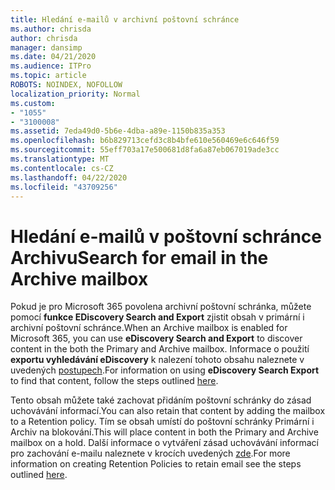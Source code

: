 ```yaml
---
title: Hledání e-mailů v archivní poštovní schránce
ms.author: chrisda
author: chrisda
manager: dansimp
ms.date: 04/21/2020
ms.audience: ITPro
ms.topic: article
ROBOTS: NOINDEX, NOFOLLOW
localization_priority: Normal
ms.custom:
- "1055"
- "3100008"
ms.assetid: 7eda49d0-5b6e-4dba-a89e-1150b835a353
ms.openlocfilehash: b6b829713cefd3c8b4bfe610e560469e6c646f59
ms.sourcegitcommit: 55eff703a17e500681d8fa6a87eb067019ade3cc
ms.translationtype: MT
ms.contentlocale: cs-CZ
ms.lasthandoff: 04/22/2020
ms.locfileid: "43709256"
---
```

# <a name="search-for-email-in-the-archive-mailbox"></a><span data-ttu-id="0d7ae-102">Hledání e-mailů v poštovní schránce Archivu</span><span class="sxs-lookup"><span data-stu-id="0d7ae-102">Search for email in the Archive mailbox</span></span>

<span data-ttu-id="0d7ae-103">Pokud je pro Microsoft 365 povolena archivní poštovní schránka, můžete pomocí **funkce EDiscovery Search and Export** zjistit obsah v primární i archivní poštovní schránce.</span><span class="sxs-lookup"><span data-stu-id="0d7ae-103">When an Archive mailbox is enabled for Microsoft 365, you can use **eDiscovery Search and Export** to discover content in the both the Primary and Archive mailbox.</span></span> <span data-ttu-id="0d7ae-104">Informace o použití **exportu vyhledávání eDiscovery** k nalezení tohoto obsahu naleznete v uvedených [postupech](https://docs.microsoft.com/office365/securitycompliance/export-search-results).</span><span class="sxs-lookup"><span data-stu-id="0d7ae-104">For information on using **eDiscovery Search Export** to find that content, follow the steps outlined [here](https://docs.microsoft.com/office365/securitycompliance/export-search-results).</span></span>
  
<span data-ttu-id="0d7ae-105">Tento obsah můžete také zachovat přidáním poštovní schránky do zásad uchovávání informací.</span><span class="sxs-lookup"><span data-stu-id="0d7ae-105">You can also retain that content by adding the mailbox to a Retention policy.</span></span> <span data-ttu-id="0d7ae-106">Tím se obsah umístí do poštovní schránky Primární i Archiv na blokování.</span><span class="sxs-lookup"><span data-stu-id="0d7ae-106">This will place content in both the Primary and Archive mailbox on a hold.</span></span> <span data-ttu-id="0d7ae-107">Další informace o vytváření zásad uchovávání informací pro zachování e-mailu naleznete v krocích uvedených [zde](https://docs.microsoft.com/Office365/securitycompliance/retention-policies).</span><span class="sxs-lookup"><span data-stu-id="0d7ae-107">For more information on creating Retention Policies to retain email see the steps outlined [here](https://docs.microsoft.com/Office365/securitycompliance/retention-policies).</span></span>
  